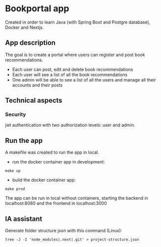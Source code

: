# Bookportal app

Created in order to learn Java (with Spring Boot and Postgre database), Docker and Nextjs.

## App description

The goal is to create a portal where users can register and post book recommendations.

- Each user can post, edit and delete book recommendations
- Each user will see a list of all the book recommendations
- One admin will be able to see a list of all the users and manage all their accounts and their posts

## Technical aspects

### Security
jwt authentication with two authorization levels: user and admin.

## Run the app
A makefile was created to run the app in local. 
- run the docker container app in development: 
```
make up  
```
- build the docker container app: 
```
make prod  
```
The app can be run in local without containers, starting the backend in localhost:8080 and the frontend in localhost:3000

## IA assistant
Generate folder structure json with this command (Linux):
```
tree -J -I 'node_modules|.next|.git' > project-structure.json
```
